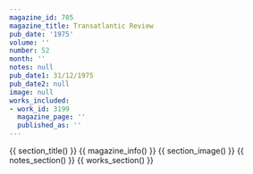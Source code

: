 ```yaml
---
magazine_id: 705
magazine_title: Transatlantic Review
pub_date: '1975'
volume: ''
number: 52
month: ''
notes: null
pub_date1: 31/12/1975
pub_date2: null
image: null
works_included:
- work_id: 3199
  magazine_page: ''
  published_as: ''
---
```


{{ section_title() }}
{{ magazine_info() }}
{{ section_image() }}
{{ notes_section() }}
{{ works_section() }}
